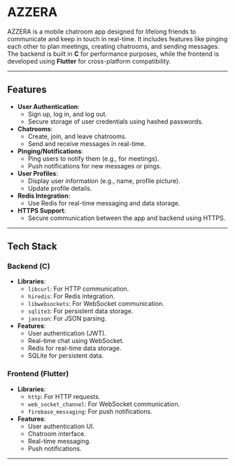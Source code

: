 # AZZERA

AZZERA is a mobile chatroom app designed for lifelong friends to communicate and keep in touch in real-time. It includes features like pinging each other to plan meetings, creating chatrooms, and sending messages. The backend is built in **C** for performance purposes, while the frontend is developed using **Flutter** for cross-platform compatibility.

---

## Features

- **User Authentication**:
  - Sign up, log in, and log out.
  - Secure storage of user credentials using hashed passwords.
- **Chatrooms**:
  - Create, join, and leave chatrooms.
  - Send and receive messages in real-time.
- **Pinging/Notifications**:
  - Ping users to notify them (e.g., for meetings).
  - Push notifications for new messages or pings.
- **User Profiles**:
  - Display user information (e.g., name, profile picture).
  - Update profile details.
- **Redis Integration**:
  - Use Redis for real-time messaging and data storage.
- **HTTPS Support**:
  - Secure communication between the app and backend using HTTPS.

---

## Tech Stack

### Backend (C)
- **Libraries**:
  - `libcurl`: For HTTP communication.
  - `hiredis`: For Redis integration.
  - `libwebsockets`: For WebSocket communication.
  - `sqlite3`: For persistent data storage.
  - `jansson`: For JSON parsing.
- **Features**:
  - User authentication (JWT).
  - Real-time chat using WebSocket.
  - Redis for real-time data storage.
  - SQLite for persistent data.

### Frontend (Flutter)
- **Libraries**:
  - `http`: For HTTP requests.
  - `web_socket_channel`: For WebSocket communication.
  - `firebase_messaging`: For push notifications.
- **Features**:
  - User authentication UI.
  - Chatroom interface.
  - Real-time messaging.
  - Push notifications.

---


